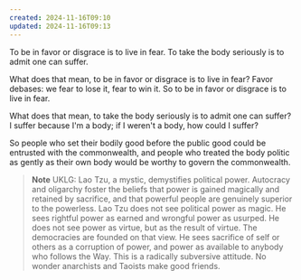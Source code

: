 ```yaml
---
created: 2024-11-16T09:10
updated: 2024-11-16T09:13
---
```



To be in favor or disgrace
is to live in fear.
To take the body seriously
is to admit one can suffer.

What does that mean,
to be in favor or disgrace
is to live in fear?
Favor debases:
we fear to lose it,
fear to win it.
So to be in favor or disgrace
is to live in fear.

What does that mean,
to take the body seriously
is to admit one can suffer?
I suffer because I'm a body;
if I weren't a body,
how could I suffer?

So people who set their bodily good
before the public good
could be entrusted with the commonwealth,
and people who treated the body politic
as gently as their own body
would be worthy to govern the commonwealth.


> **Note** UKLG: Lao Tzu, a mystic, demystifies political power.
Autocracy and oligarchy foster the beliefs that power is gained magically and retained by sacrifice, and that powerful people are genuinely superior to the powerless.
Lao Tzu does not see political power as magic. He sees rightful power as earned and wrongful power as usurped. He does not see power as virtue, but as the result of virtue. The democracies are founded on that view. 
He sees sacrifice of self or others as a corruption of power, and power as available to anybody who follows the Way. This is a radically subversive attitude. No wonder anarchists and Taoists make good friends.


